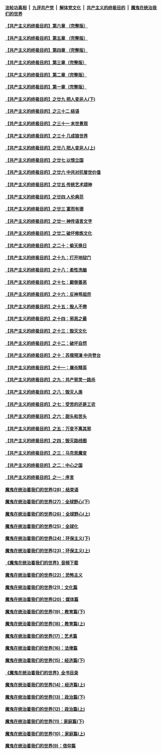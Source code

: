 

####  [法轮功真相](../../../../basic/blob/master/README.md?t=04220801) &nbsp;|&nbsp; [九评共产党](../../../../9ping.md/blob/master/README.md?t=04220801) &nbsp;|&nbsp; [解体党文化](../../../../jtdwh.md/blob/master/README.md?t=04220801)  &nbsp;|&nbsp; [共产主义的终极目的](../../../../gczydzjmd.md/blob/master/README.md?t=04220801) &nbsp;|&nbsp; [魔鬼在统治我们的世界](../../../../mgztzwmdsj.md/blob/master/README.md?t=04220801) 

#### [【共产主义的终极目的】第六章 （完整版）](../pages/nsc422/n11428913.md?t=04220801) 

#### [【共产主义的终极目的】第五章 （完整版）](../pages/nsc422/n11428912.md?t=04220801) 

#### [【共产主义的终极目的】第四章 （完整版）](../pages/nsc422/n11428907.md?t=04220801) 

#### [【共产主义的终极目的】第三章（完整版）](../pages/nsc422/n11428848.md?t=04220801) 

#### [【共产主义的终极目的】第二章（完整版）](../pages/nsc422/n11428831.md?t=04220801) 

#### [【共产主义的终极目的】第一章（完整版）](../pages/nsc422/n11417651.md?t=04220801) 

#### [【共产主义的终极目的】之廿九 把人变非人(下)](../pages/nsc422/n11344140.md?t=04220801) 

#### [【共产主义的终极目的】之三十二 结语](../pages/nsc422/n11360535.md?t=04220801) 

#### [【共产主义的终极目的】之三十一 末世景观](../pages/nsc422/n11351129.md?t=04220801) 

#### [【共产主义的终极目的】之三十 几成狼世界](../pages/nsc422/n11348280.md?t=04220801) 

#### [【共产主义的终极目的】之廿八 把人变非人(上)](../pages/nsc422/n11340492.md?t=04220801) 

#### [【共产主义的终极目的】之廿七 以恨立国](../pages/nsc422/n11336944.md?t=04220801) 

#### [【共产主义的终极目的】之廿六 中共对抗普世价值](../pages/nsc422/n11324785.md?t=04220801) 

#### [【共产主义的终极目的】之廿五 传统艺术颂神](../pages/nsc422/n11296396.md?t=04220801) 

#### [【共产主义的终极目的】之廿四 人伦典范](../pages/nsc422/n11296397.md?t=04220801) 

#### [【共产主义的终极目的】之廿三 富而有德](../pages/nsc422/n11283598.md?t=04220801) 

#### [【共产主义的终极目的】之廿一 神传语言文字](../pages/nsc422/n11263265.md?t=04220801) 

#### [【共产主义的终极目的】之廿二 破坏修炼文化](../pages/nsc422/n11245728.md?t=04220801) 

#### [【共产主义的终极目的】之二十：偷天换日](../pages/nsc422/n11238846.md?t=04220801) 

#### [【共产主义的终极目的】之十九：打开地狱门](../pages/nsc422/n11206376.md?t=04220801) 

#### [【共产主义的终极目的】之十八：柔性洗脑](../pages/nsc422/n11199994.md?t=04220801) 

#### [【共产主义的终极目的】之十七：颠倒善恶](../pages/nsc422/n11179782.md?t=04220801) 

#### [【共产主义的终极目的】之十六：反神骂祖宗](../pages/nsc422/n11166798.md?t=04220801) 

#### [【共产主义的终极目的】之十五：毁人不倦](../pages/nsc422/n11166792.md?t=04220801) 

#### [【共产主义的终极目的】之十四：邪恶之最](../pages/nsc422/n11150249.md?t=04220801) 

#### [【共产主义的终极目的】之十三：毁灭文化](../pages/nsc422/n11135227.md?t=04220801) 

#### [【共产主义的终极目的】之十二：破坏自然](../pages/nsc422/n11135214.md?t=04220801) 

#### [【共产主义的终极目的】之十：苏俄预演 中共登台](../pages/nsc422/n11118424.md?t=04220801) 

#### [【共产主义的终极目的】之十一：屠杀精英](../pages/nsc422/n11118442.md?t=04220801) 

#### [【共产主义的终极目的】之九：共产邪灵一路杀](../pages/nsc422/n11114139.md?t=04220801) 

#### [【共产主义的终极目的】之八：毁灭人类](../pages/nsc422/n11108503.md?t=04220801) 

#### [【共产主义的终极目的】之七：受苦的还是工农](../pages/nsc422/n11101809.md?t=04220801) 

#### [【共产主义的终极目的】之六：甜头和苦头](../pages/nsc422/n11096971.md?t=04220801) 

#### [【共产主义的终极目的】之五：万变不离其邪](../pages/nsc422/n11091285.md?t=04220801) 

#### [【共产主义的终极目的】之四：毁灭路线图](../pages/nsc422/n11086284.md?t=04220801) 

#### [【共产主义的终极目的】之三：马克思魔变](../pages/nsc422/n11061941.md?t=04220801) 

#### [【共产主义的终极目的】之二：中心之国](../pages/nsc422/n11047728.md?t=04220801) 

#### [【共产主义的终极目的】之一：序言](../pages/nsc422/n11086077.md?t=04220801) 

#### [魔鬼在统治着我们的世界(28)：结束语](../pages/nsc422/n10936246.md?t=04220801) 

#### [魔鬼在统治着我们的世界(27)：全球野心(下)](../pages/nsc422/n10928319.md?t=04220801) 

#### [魔鬼在统治着我们的世界(26)：全球野心(上)](../pages/nsc422/n10900318.md?t=04220801) 

#### [魔鬼在统治着我们的世界(25)：全球化](../pages/nsc422/n10788205.md?t=04220801) 

#### [魔鬼在统治着我们的世界(24)：环保主义(下)](../pages/nsc422/n10695307.md?t=04220801) 

#### [魔鬼在统治着我们的世界(23)：环保主义(上)](../pages/nsc422/n10688613.md?t=04220801) 

#### [《魔鬼在统治着我们的世界》音频下载](../pages/nsc422/n10635553.md?t=04220801) 

#### [魔鬼在统治着我们的世界(22)：恐怖主义](../pages/nsc422/n10614727.md?t=04220801) 

#### [魔鬼在统治着我们的世界(21)：文化篇](../pages/nsc422/n10597706.md?t=04220801) 

#### [魔鬼在统治着我们的世界(20)：媒体篇](../pages/nsc422/n10586579.md?t=04220801) 

#### [魔鬼在统治着我们的世界(19)：教育篇(下)](../pages/nsc422/n10564808.md?t=04220801) 

#### [魔鬼在统治着我们的世界(18)：教育篇(上)](../pages/nsc422/n10526970.md?t=04220801) 

#### [魔鬼在统治着我们的世界(17)：艺术篇](../pages/nsc422/n10499093.md?t=04220801) 

#### [魔鬼在统治着我们的世界(16)：法律篇](../pages/nsc422/n10485969.md?t=04220801) 

#### [魔鬼在统治着我们的世界(15)：经济篇(下)](../pages/nsc422/n10469975.md?t=04220801) 

#### [《魔鬼在统治着我们的世界》全书目录](../pages/nsc422/n10464261.md?t=04220801) 

#### [魔鬼在统治着我们的世界(14)：经济篇(上)](../pages/nsc422/n10457370.md?t=04220801) 

#### [魔鬼在统治着我们的世界(13)：政治篇(下)](../pages/nsc422/n10448270.md?t=04220801) 

#### [魔鬼在统治着我们的世界(12)：政治篇(上)](../pages/nsc422/n10444576.md?t=04220801) 

#### [魔鬼在统治着我们的世界(11)：家庭篇(下)](../pages/nsc422/n10440961.md?t=04220801) 

#### [魔鬼在统治着我们的世界(10)：家庭篇(上)](../pages/nsc422/n10435448.md?t=04220801) 

#### [魔鬼在统治着我们的世界(9)：信仰篇](../pages/nsc422/n10432159.md?t=04220801) 

